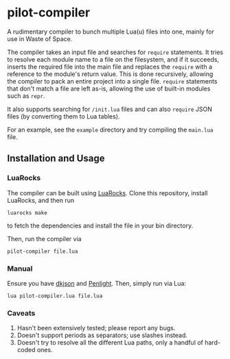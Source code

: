 # pilot-compiler

A rudimentary compiler to bunch multiple Lua(u) files into one, mainly for use in Waste of Space.

The compiler takes an input file and searches for `require` statements. It tries to resolve each module name to a file on the filesystem, and if it succeeds, inserts the required file into the main file and replaces the `require` with a reference to the module's return value. This is done recursively, allowing the compiler to pack an entire project into a single file. `require` statements that don't match a file are left as-is, allowing the use of built-in modules such as `repr`.

It also supports searching for `/init.lua` files and can also `require` JSON files (by converting them to Lua tables).

For an example, see the `example` directory and try compiling the `main.lua` file.


## Installation and Usage

### LuaRocks

The compiler can be built using [LuaRocks](https://luarocks.org). Clone this repository, install LuaRocks, and then run
```
luarocks make
```
to fetch the dependencies and install the file in your bin directory.

Then, run the compiler via
```
pilot-compiler file.lua
```

### Manual

Ensure you have [dkjson](http://dkolf.de/dkjson-lua/) and [Penlight](http://dkolf.de/dkjson-lua/). Then, simply run via Lua:
```
lua pilot-compiler.lua file.lua
```


### Caveats

1. Hasn't been extensively tested; please report any bugs.
2. Doesn't support periods as separators; use slashes instead.
3. Doesn't try to resolve all the different Lua paths, only a handful of hard-coded ones.

